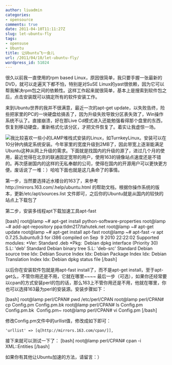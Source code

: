 ```yaml
---
author: liuadmin
categories:
- opensource
comments: true
date: 2011-04-10T11:11:27Z
slug: let-ubuntu-fly
tags:
- opensuse
- Ubuntu
title: 让Ubuntu飞一会儿
url: /2011/04/10/let-ubuntu-fly/
wordpress_id: 51024
---
```


很久以前我一直使用的rpm based Linux，原因很简单，我只要手握一张最新的DVD，就可以走遍天下都不怕，特别是对SuSE Linux的yast很依赖，因为它可以帮我解决rpm包之间的依赖性。这样工作起来就很简单，基本上是搜索到软件包之后，点击安装既可以搞定所有的软件安装工作。

来到Ubuntu世界的我并不很满意，最近一次的apt-get update，以失败告终，险些把家里的PC的一块硬盘给搞丢了，因为升级失败导致分区表失效了，Win操作系统不认了。直接崩溃，好在那Live Cd模式进入还能勉强看得那个盘里的东西，恢复到移动硬盘，重新格式化该分区，才把文件恢复了。着实让我虚惊一场。

![](http://img3.cache.netease.com/www/logo/logo_png.png)我比较喜欢一些小的LAMP堆栈式安装的Linux，如TurnkeyLinux。安装可以在10分钟内搞定系统安装。今年家里的宽度升级到2MB了，因此带宽上逐渐能满足Ubuntu这种从网上升级的需求。下面就是找国内的升级的源了，进过几个月的使用，最近觉得在北京的联通固定宽带的用户，使用163的镜像站点速度还是不错的。再次感谢国内的这样的无私奉献的公司，使得在国内的开源用户可以更快更方便。废话说了一堆：）哈哈下面也就是这几条命了的事情。

第一步，当然要选择近水楼台的163了，来参考http://mirrors.163.com/.help/ubuntu.html 的帮助文档，根据你操作系统的版本，更新/etc/apt/sources.list 文件即可，之后你的Ubuntu就是从国内的较快的站点上下载包了

第二步，安装多线程apt下载加速工具apt-fast

[bash]
root@lamp ~# apt-get install python-software-properties
root@lamp ~# add-apt-repository ppa:tldm217/tahutek.net
root@lamp ~# apt-get update
root@lamp ~# apt-get install apt-fast
root@lamp ~# apt-fast -v
apt 0.7.25.3ubuntu9.3 for i386 compiled on Sep  9 2010 22:22:02
Supported modules:
*Ver: Standard .deb
*Pkg:  Debian dpkg interface (Priority 30)
S.L: 'deb' Standard Debian binary tree
S.L: 'deb-src' Standard Debian source tree
Idx: Debian Source Index
Idx: Debian Package Index
Idx: Debian Translation Index
Idx: Debian dpkg status file
[/bash]

以后你在安装软件包就是用apt-fast install了，而不是apt-get install，至于apt-get么，不管你用还是不用，它就在哪里~~~~
最后一步（可选），如果你还经常要以cpan的方式安装perl的包的话，那么163上不管你用还是不用，他就在哪里，你也可以选择163最为perl的安装源。安装步骤如下：

[bash]
root@lamp perl/CPAN# pwd
/etc/perl/CPAN
root@lamp perl/CPAN# cp Config.pm Config.pm.bk
root@lamp perl/CPAN# ls
Config.pm  Config.pm.bk  Config.pm~
root@lamp perl/CPAN# vi Config.pm
[/bash]

修改Config.pm文件中的urllist值，修改成如下即可：

```
'urllist' => [q[http://mirrors.163.com/cpan/]],
```

接下来就可以测试一下了：
[bash]
root@lamp perl/CPAN# cpan -i XML::Entities
[/bash]

如果你有其他让Ubuntu加速的方法，请留言：）
